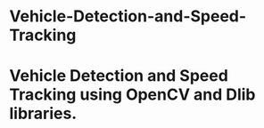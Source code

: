 # Vehicle-Detection-and-Speed-Tracking
<h1>Vehicle Detection and Speed Tracking using OpenCV and Dlib libraries.</h1>

